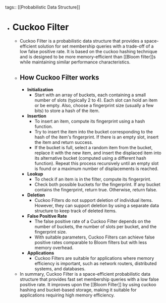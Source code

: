 tags:: [[Probabilistic Data Structure]]

- # Cuckoo Filter
	- Cuckoo Filter is a probabilistic data structure that provides a space-efficient solution for set membership queries with a trade-off of a low false positive rate. It is based on the cuckoo hashing technique and is designed to be more memory-efficient than [[Bloom filter]]s while maintaining similar performance characteristics.
	- ## How Cuckoo Filter works
		- **Initialization**
			- Start with an array of buckets, each containing a small number of slots (typically 2 to 4). Each slot can hold an item or be empty. Also, choose a fingerprint size (usually a few bits) to store a hash of the item.
		- **Insertion**
			- To insert an item, compute its fingerprint using a hash function.
			- Try to insert the item into the bucket corresponding to the hash of the item's fingerprint. If there is an empty slot, insert the item and return success.
			- If the bucket is full, select a random item from the bucket, replace it with the new item, and insert the displaced item into its alternative bucket (computed using a different hash function). Repeat this process recursively until an empty slot is found or a maximum number of displacements is reached.
		- **Lookup**
			- To check if an item is in the filter, compute its fingerprint.
			- Check both possible buckets for the fingerprint. If any bucket contains the fingerprint, return true. Otherwise, return false.
		- **Deletion**
			- Cuckoo Filters do not support deletion of individual items. However, they can support deletion by using a separate data structure to keep track of deleted items.
		- **False Positive Rate**
			- The false positive rate of a Cuckoo Filter depends on the number of buckets, the number of slots per bucket, and the fingerprint size.
			- With suitable parameters, Cuckoo Filters can achieve false positive rates comparable to Bloom filters but with less memory overhead.
		- **Applications**
			- Cuckoo Filters are suitable for applications where memory efficiency is important, such as network routers, distributed systems, and databases.
	- In summary, Cuckoo Filter is a space-efficient probabilistic data structure that provides fast set membership queries with a low false positive rate. It improves upon the [[Bloom Filter]] by using cuckoo hashing and bucket-based storage, making it suitable for applications requiring high memory efficiency.